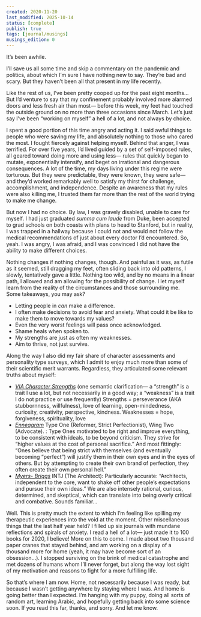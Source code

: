 ```yaml
---
created: 2020-11-20
last_modified: 2025-10-14
status: [complete]
publish: true
tags: [journal/musings]
musings_edition: 0
---
```


It’s been awhile. 

I’ll save us all some time and skip a commentary on the pandemic and politics, about which I’m sure I have nothing new to say. They’re bad and scary. But they haven’t been all that present in my life recently. 

Like the rest of us, I’ve been pretty cooped up for the past eight months... But I’d venture to say that my confinement probably involved more alarmed doors and less fresh air than most— before this week, my feet had touched the outside ground on no more than three occasions since March.  Let’s just say I’ve been “working on myself” a hell of a lot, and not always by choice. 

I spent a good portion of this time angry and acting it. I said awful things to people who were saving my life, and absolutely nothing to those who cared the most. I fought fiercely against helping myself. Behind that anger, I was terrified. For over five years,  I’d lived guided by a set of self-imposed rules, all geared toward doing more and using less— rules that quickly began to mutate, exponentially intensify, and beget on irrational and dangerous consequences. A lot of the time, my days living under this regime were torturous. But they were predictable, they were known, they were safe— and they’d worked remarkably well to satisfy my thirst for challenge, accomplishment, and independence. Despite an awareness that my rules were also killing me, I trusted them far more than the rest of the world trying to make me change. 

But now I had no choice. By law, I was gravely disabled, unable to care for myself. I had just graduated _summa cum laude_ from Duke, been accepted to grad schools on both coasts with plans to head to Stanford, but in reality, I was trapped in a hallway because I could not and would not follow the medical recommendations of just about every doctor I’d encountered. So, yeah. I was angry, I was afraid, and I was convinced I did not have the ability to make different choices. 

Nothing changes if nothing changes, though. And painful as it was, as futile as it seemed, still dragging my feet, often sliding back into old patterns, I slowly, tentatively gave a little. Nothing too wild, and by no means in a linear path, I allowed and am allowing for the possibility of change. I let myself learn from the reality of the circumstances and those surrounding me. Some takeaways, you may ask?
* Letting people in _can_ make a difference. 
* I often make decisions to avoid fear and anxiety. What could it be like to make them to move towards my values?
* Even the very worst feelings will pass once acknowledged. 
* Shame heals when spoken to. 
* My strengths are just as often my weaknesses. 
* Aim to thrive, not just survive. 

Along the way I also did my fair share of character assessments and personality type surveys, which I admit to enjoy much more than some of their scientific merit warrants. Regardless, they articulated some relevant truths  about myself:
* [_VIA Character Strengths_](https://www.viacharacter.org/pdf/AdultStrengthIcons2020.pdf) (one semantic clarification— a “strength” is a trait I use a lot, but not necessarily in a good way; a “weakness” is a trait I do not practice or use frequently) Strengths = perseverance (AKA stubbornness, willfulness), love of learning, open-mindedness, curiosity, creativity, perspective, kindness. Weaknesses = hope, forgiveness, spirituality, love
* [_Enneagram_](https://www.enneagraminstitute.com/type-1)  Type One (Reformer, Strict Perfectionist), Wing Two (Advocate). : Type Ones motivated to be right and improve everything, to be consistent with ideals, to be beyond criticism. They  strive for “higher values at the cost of personal sacrifice.” And most fittingly: “Ones believe that being strict with themselves (and eventually becoming “perfect”) will justify them in their own eyes and in the eyes of others. But by attempting to create their own brand of perfection, they often create their own personal hell.” 
* [_Myers- Briggs_](https://www.16personalities.com/intj-personality) INTJ (The Architect): Particularly accurate: “Architects, independent to the core, want to shake off other people’s expectations and pursue their own ideas.” We are also intensely rational, curious, determined, and skeptical, which can translate into being overly critical and combative. Sounds familiar... 

Well. This is pretty much the extent to which I’m feeling like spilling my therapeutic experiences into the void at the moment. Other miscellaneous things that the last half year held?  I filled up six journals with mundane reflections and spirals of anxiety. I read a hell of a lot— just made it to 100 books for 2020, I believe! More on this to come. I made about two thousand paper cranes that stayed behind, and am working on a display of a thousand more for home (yeah, it may have become sort of an obsession...). I stopped surviving on the brink of medical catastrophe and met dozens of humans whom I’ll never forget, but along the way lost sight of my motivation and reasons to fight for a more fulfilling life. 

So that’s where I am now. Home, not necessarily because I was ready, but because I wasn’t getting anywhere by staying where I was. And home is going better than I expected. I’m hanging with my puppy, doing all sorts of random art, learning Arabic, and hopefully getting back into some science soon. If you read this far, thanks, and sorry. And let me know. 
